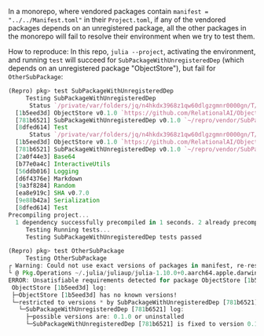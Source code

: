 In a monorepo, where vendored packages contain `manifest = "../../Manifest.toml"` in their `Project.toml`, if any of the vendored packages depends on an unregistered package, all the other packages in the monorepo will fail to resolve their environment when we try to test them.

How to reproduce: In this repo, `julia --project`, activating the environment, and running `test` will succeed for `SubPackageWithUnregisteredDep` (which depends on an unregistered package "ObjectStore"), but fail for `OtherSubPackage`:

```julia
(Repro) pkg> test SubPackageWithUnregisteredDep
     Testing SubPackageWithUnregisteredDep
      Status `/private/var/folders/jq/n4hkdx3968z1qw60dlgzgmnr0000gn/T/jl_oLCIlZ/Project.toml`
  [1b5eed3d] ObjectStore v0.1.0 `https://github.com/RelationalAI/ObjectStore.jl#main`
  [781b6521] SubPackageWithUnregisteredDep v0.1.0 `~/repro/vendor/SubPackageWithUnregisteredDep`
  [8dfed614] Test
      Status `/private/var/folders/jq/n4hkdx3968z1qw60dlgzgmnr0000gn/T/jl_oLCIlZ/Manifest.toml`
  [1b5eed3d] ObjectStore v0.1.0 `https://github.com/RelationalAI/ObjectStore.jl#main`
  [781b6521] SubPackageWithUnregisteredDep v0.1.0 `~/repro/vendor/SubPackageWithUnregisteredDep`
  [2a0f44e3] Base64
  [b77e0a4c] InteractiveUtils
  [56ddb016] Logging
  [d6f4376e] Markdown
  [9a3f8284] Random
  [ea8e919c] SHA v0.7.0
  [9e88b42a] Serialization
  [8dfed614] Test
Precompiling project...
  1 dependency successfully precompiled in 1 seconds. 2 already precompiled.
     Testing Running tests...
     Testing SubPackageWithUnregisteredDep tests passed 
```


```julia
(Repro) pkg> test OtherSubPackage
     Testing OtherSubPackage
┌ Warning: Could not use exact versions of packages in manifest, re-resolving
└ @ Pkg.Operations ~/.julia/juliaup/julia-1.10.0+0.aarch64.apple.darwin14/share/julia/stdlib/v1.10/Pkg/src/Operations.jl:1813
ERROR: Unsatisfiable requirements detected for package ObjectStore [1b5eed3d]:
 ObjectStore [1b5eed3d] log:
 ├─ObjectStore [1b5eed3d] has no known versions!
 └─restricted to versions * by SubPackageWithUnregisteredDep [781b6521] — no versions left
   └─SubPackageWithUnregisteredDep [781b6521] log:
     ├─possible versions are: 0.1.0 or uninstalled
     └─SubPackageWithUnregisteredDep [781b6521] is fixed to version 0.1.0

```
